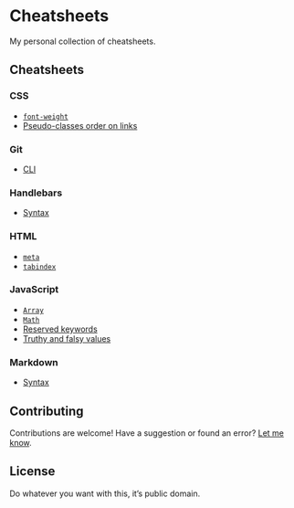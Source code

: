 # Cheatsheets

My personal collection of cheatsheets.

## Cheatsheets

### CSS

- [`font-weight`](css/font-weight.md)
- [Pseudo-classes order on links](css/pseudo-classes-order-on-links.md)

### Git

- [CLI](git/cli.md)

### Handlebars

- [Syntax](handlebars/syntax.md)

### HTML

- [`meta`](html/meta.md)
- [`tabindex`](html/tabindex.md)

### JavaScript

- [`Array`](javascript/array.md)
- [`Math`](javascript/math.md)
- [Reserved keywords](javascript/reserved-keywords.md)
- [Truthy and falsy values](javascript/truthy-and-falsy-values.md)

### Markdown

- [Syntax](markdown/syntax.md)

## Contributing

Contributions are welcome! Have a suggestion or found an error?
[Let me know](https://github.com/battaglr/cheatsheets/issues/new).

## License

Do whatever you want with this, it’s public domain.
